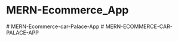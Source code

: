# MERN-Ecommerce_App
#   M E R N - E c o m m e r c e - c a r - P a l a c e - A p p  
 #   M E R N - E C O M M E R C E - C A R - P A L A C E - A P P  
 
